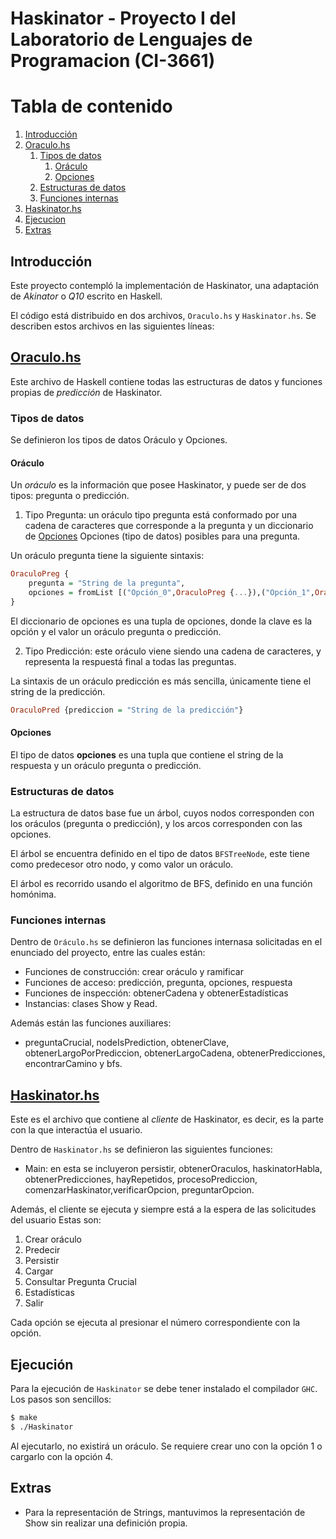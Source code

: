 # Haskinator - Proyecto I del Laboratorio de Lenguajes de Programacion (CI-3661)

# Tabla de contenido

1. [Introducción](#Introduccion)
2. [Oraculo.hs](#oraculohs)
    1. [Tipos de datos](#tipos-de-datos)
        1. [Oráculo](#oráculo)
        2. [Opciones](#opciones)
    2. [Estructuras de datos](#estructuras-de-datos)
    3. [Funciones internas](#funciones-internas)
3. [Haskinator.hs](#haskinatorhs)
4. [Ejecucion](#ejecución)
5. [Extras](#extras)

## Introducción

Este proyecto contempló la implementación de Haskinator, una adaptación de _Akinator_ o _Q10_ escrito en Haskell.

El código está distribuido en dos archivos, `Oraculo.hs` y `Haskinator.hs`. Se describen estos archivos en las siguientes líneas:

## [Oraculo.hs](Oraculo.hs)

Este archivo de Haskell contiene todas las estructuras de datos y funciones propias de _predicción_ de Haskinator.

### Tipos de datos

Se definieron los tipos de datos Oráculo y Opciones.

#### Oráculo

Un *oráculo* es la información que posee Haskinator, y puede ser de dos tipos: pregunta o predicción.

1. Tipo Pregunta: un oráculo tipo pregunta está conformado por una cadena de caracteres que corresponde a la pregunta y un diccionario de [Opciones](####Opciones) Opciones (tipo de datos) posibles para una pregunta.

Un oráculo pregunta tiene la siguiente sintaxis:

```haskell
OraculoPreg {
    pregunta = "String de la pregunta", 
    opciones = fromList [("Opción_0",OraculoPreg {...}),("Opción_1",OraculoPreg {...}),...,("Opción_k", OraculoPred {...} )]
}
```

El diccionario de opciones es una tupla de opciones, donde la clave es la opción y el valor un oráculo pregunta o predicción.

2. Tipo Predicción: este oráculo viene siendo una cadena de caracteres, y representa la respuestá final a todas las preguntas.

La sintaxis de un oráculo predicción es más sencilla, únicamente tiene el string de la predicción.

```haskell
OraculoPred {prediccion = "String de la predicción"}
``` 
#### Opciones

El tipo de datos **opciones** es una tupla que contiene el string de la respuesta y un oráculo pregunta o predicción.

### Estructuras de datos

La estructura de datos base fue un árbol, cuyos nodos corresponden con los oráculos (pregunta o predicción), y los arcos corresponden con las opciones.

El árbol se encuentra definido en el tipo de datos `BFSTreeNode`, este tiene como predecesor otro nodo, y como valor un oráculo.

El árbol es recorrido usando el algoritmo de BFS, definido en una función homónima.

### Funciones internas

Dentro de `Oráculo.hs` se definieron las funciones internasa solicitadas en el enunciado del proyecto, entre las cuales están:

- Funciones de construcción: crear oráculo y ramificar
- Funciones de acceso: predicción, pregunta, opciones, respuesta
- Funciones de inspección: obtenerCadena y obtenerEstadísticas
- Instancias: clases Show y Read.

Además están las funciones auxiliares:

- preguntaCrucial, nodeIsPrediction, obtenerClave, obtenerLargoPorPrediccion, obtenerLargoCadena, obtenerPredicciones, encontrarCamino y bfs.


## [Haskinator.hs](Haskinator.hs)

Este es el archivo que contiene al _cliente_ de Haskinator, es decir, es la parte con la que interactúa el usuario. 

Dentro de `Haskinator.hs` se definieron las siguientes funciones:

- Main: en esta se incluyeron persistir, obtenerOraculos, haskinatorHabla, obtenerPredicciones, hayRepetidos, procesoPrediccion, comenzarHaskinator,verificarOpcion, preguntarOpcion.

Además, el cliente se ejecuta y siempre está a la espera de las solicitudes del usuario Estas son:

1. Crear oráculo
2. Predecir
3. Persistir
4. Cargar
5. Consultar Pregunta Crucial
6. Estadísticas
7. Salir

Cada opción se ejecuta al presionar el número correspondiente con la opción.

## Ejecución

Para la ejecución de `Haskinator` se debe tener instalado el compilador `GHC`. Los pasos son sencillos:

```bash
$ make 
$ ./Haskinator
```

Al ejecutarlo, no existirá un oráculo. Se requiere crear uno con la opción 1 o cargarlo con la opción 4.

## Extras

- Para la representación de Strings, mantuvimos la representación de Show sin realizar una definición propia.